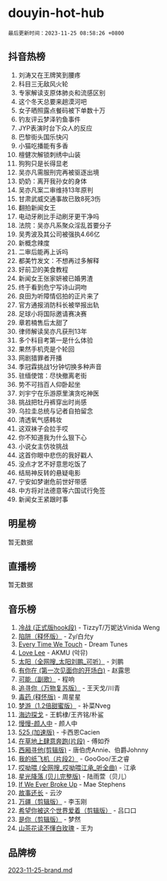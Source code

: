 # douyin-hot-hub

`最后更新时间：2023-11-25 08:58:26 +0800`

## 抖音热榜

1. 刘涛又在王牌笑到腰疼
1. 科目三无敌风火轮
1. 专家解读支原体肺炎和流感区别
1. 这个冬天总要来趟漠河吧
1. 女子晒照露点餐码被下单数十万
1. 钓友评云梦泽钓鱼事件
1. JYP表演时台下众人的反应
1. 巴黎街头国乐快闪
1. 小猫吃播能有多香
1. 檀健次解锁刺绣中山装
1. 狗狗只是长得显老
1. 吴亦凡需服刑完再被驱逐出境
1. 奶奶：离开我孙女的身体
1. 吴亦凡案二审维持13年原判
1. 甘肃武威交通事故已致8死3伤
1. 翻拍新闻女王
1. 电动牙刷比手动刷牙更干净吗
1. 法院：吴亦凡系聚众淫乱首要分子
1. 吴秀波及其公司被强执4.66亿
1. 新概念辣度
1. 二审后能再上诉吗
1. 都美竹发文：不想再过多解释
1. 好前卫的美食教程
1. 新闻女王张家妍被已婚男渣
1. 终于看到危宁写诗山洞吻
1. 良田为听障情侣拍的正片来了
1. 官方通报消防科长被举报出轨
1. 足球小将国际邀请赛决赛
1. 章若楠售后太甜了
1. 律师解读吴亦凡获刑13年
1. 多个科目考第一是什么体验
1. 果然手机壳是个轮回
1. 网剧猎罪者开播
1. 季冠霖挑战1分钟切换多种声音
1. 驻缅使馆：尽快撤离老街
1. 势不可挡百人仰卧起坐
1. 刘宇宁在乐游原里演贪吃神医
1. 挑战把牡丹裤穿出时尚感
1. 乌拉圭总统与记者自拍留念
1. 清透氧气感韩妆
1. 这双袜子会拉手哎
1. 你不知道我为什么狠下心
1. 小说女主仿妆挑战
1. 这首你眼中悲伤的我好戳人
1. 没点才艺不好意思吃饭了
1. 结局神反转的悬疑电影
1. 宁安如梦谢危前世好带感
1. 中方将对法德意等六国试行免签
1. 新闻女王紧跟时事

## 明星榜

暂无数据

## 直播榜

暂无数据

## 音乐榜

1. [冷战 (正式版hook段)](https://sf3-cdn-tos.douyinstatic.com/obj/tos-cn-ve-2774/oMuEoiBasWApEMVDgNiI8VAByNmwo5J0pyf8Yx) - TizzyT/万妮达Vinida Weng
1. [陷阱（释怀版）](https://sf3-cdn-tos.douyinstatic.com/obj/tos-cn-ve-2774/oE8C21LeZrzKLDFfQYgMzx4GAIHageG5IzayY7) - Zy/白允y
1. [Every Time We Touch](https://sf6-cdn-tos.douyinstatic.com/obj/tos-cn-ve-2774/ogN6lUKQeBBfEVhIOMikG1CcJjugxk1tztZyhP) - Dream Tunes
1. [Love Lee](https://sf3-cdn-tos.douyinstatic.com/obj/tos-cn-ve-2774/o05GbkJGbCBTdDnMtB0fwOYgkeZp23vrWQDQBS) - AKMU (악뮤)
1. [太阳（全网搜_太阳刘鹏_可听）](https://sf6-cdn-tos.douyinstatic.com/obj/tos-cn-ve-2774/ogWbyIQnlBFImVbeDocRdCIYtBHlbJXgfZMvgz) - 刘鹏
1. [有你在 (第一次见面你的开场白)](https://sf6-cdn-tos.douyinstatic.com/obj/tos-cn-ve-2774/oAthrQ3ClJBfI57uBoFEgNDYtNCZ0TSYQQfxQ0) - 赵露思
1. [可能（副歌）](https://sf3-cdn-tos.douyinstatic.com/obj/tos-cn-ve-2774/cde1731888894259b333569393c2fb51) - 程响
1. [追寻你（万物复苏版）](https://sf6-cdn-tos.douyinstatic.com/obj/tos-cn-ve-2774/oYeAZJsbjIDit9APmBg8u6uDUQnHmoCf3gbo74) - 王天戈/川青
1. [毒药 (释怀版)](https://sf3-cdn-tos.douyinstatic.com/obj/tos-cn-ve-2774/oYILMEAzspdZBIzy4frJNB8ZHPHWAhiwowd4Ad) - 周星星
1. [梦游（1.2倍甜蜜版）](https://sf3-cdn-tos.douyinstatic.com/obj/tos-cn-ve-2774/o4gyAUm8hwufoEABmwVIiQtHsFuGzAEEWtNMzo) - 补菜Nveg
1. [海边探戈](https://sf3-cdn-tos.douyinstatic.com/obj/tos-cn-ve-2774/os9gE0VQCGqt6VQkZDyBBYvfSDY0QFe3vVmubn) - 王鹤棣/王齐铭/朴鲨
1. [慢慢-颜人中](https://sf3-cdn-tos.douyinstatic.com/obj/tos-cn-ve-2774/ocjHNfBXdBxQNC8ZGAeoLMFTUgtBg8bkExunDC) - 颜人中
1. [525 (加速版)](https://sf6-cdn-tos.douyinstatic.com/obj/tos-cn-ve-2774/oIfKCtqfDyP8Vc9FpAPgWMyezT6LnDT1abRwGg) - 卡西恩Cacien
1. [在草地上肆意奔跑(片段)](https://sf6-cdn-tos.douyinstatic.com/obj/tos-cn-ve-2774/8831d494742f45dabdfa8adb8b817259) - 傅如乔
1. [西厢寻他(剪辑版)](https://sf3-cdn-tos.douyinstatic.com/obj/tos-cn-ve-2774/oUsAVfAQKlRNxEv5qxvIB8o5qmIWUcXbzJKJhw) - 唐伯虎Annie、伯爵Johnny
1. [我的纸飞机（片段2）](https://sf3-cdn-tos.douyinstatic.com/obj/tos-cn-ve-2774/oM2ZrKcg2CD5AeRB2gkeXOFB1IxAGJdZPazYHf) - GooGoo/王之睿
1. [哎呦喂 (全网搜_哎呦喂江承_听全曲)](https://sf6-cdn-tos.douyinstatic.com/obj/tos-cn-ve-2774/o0uEo63ECfIFdmwKF5HMzF1FCfItHEagDDeCAL) - 江承
1. [星光降落 (贝儿完整版)](https://sf6-cdn-tos.douyinstatic.com/obj/tos-cn-ve-2774/okwB9hAwyAtsFFkFBzAX1hOOfQuIoMNs0W2Mwr) - 陆雨萱（贝儿）
1. [If We Ever Broke Up](https://sf3-cdn-tos.douyinstatic.com/obj/tos-cn-ve-2774/o8onj5HDk0ImtBmO0URBfeyCDXQJMYkQ1gb8Zy) - Mae Stephens
1. [故事还长](https://sf6-cdn-tos.douyinstatic.com/obj/tos-cn-ve-2774/30a26758c8594f0ab81ac675c33ee2c5) - 云汐
1. [万疆（剪辑版）](https://sf3-cdn-tos.douyinstatic.com/obj/tos-cn-ve-2774/ooG7oVgFlDTelKCjCsTTobQvbdtj1BBQXnfZd8) - 李玉刚
1. [希望你被这个世界爱着（剪辑版）](https://sf3-cdn-tos.douyinstatic.com/obj/tos-cn-ve-2774/oo4H3BfEygN7l7bQaMBOZHCQ1eI4FqtED5skQ2) - 吕口口
1. [是你（剪辑版）](https://sf6-cdn-tos.douyinstatic.com/obj/tos-cn-ve-2774/46019dae783c4c969944217fe1cfafc4) - 梦然
1. [山茶花读不懂白玫瑰](https://sf6-cdn-tos.douyinstatic.com/obj/tos-cn-ve-2774/osfn8B7DktrRHEPJgPCfDbw7QDQEkwC16BxZg9) - 王为

## 品牌榜

[2023-11-25-brand.md](2023-11-25-brand.md)
